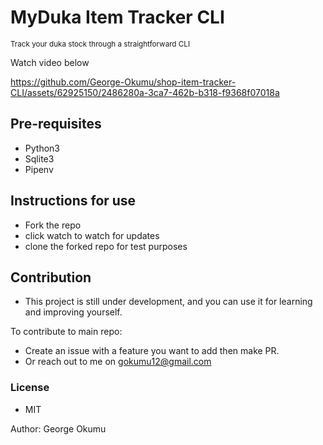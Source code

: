 <h1>MyDuka Item Tracker CLI</h1>

<small> Track your duka stock through a straightforward CLI </small>

<quote>Watch video below</quote>

https://github.com/George-Okumu/shop-item-tracker-CLI/assets/62925150/2486280a-3ca7-462b-b318-f9368f07018a

<h2>Pre-requisites</h2>

<ul>
    <li>Python3 </li>
    <li>Sqlite3</li>
    <li>Pipenv</li>
</ul>

<h2>Instructions for use</h2>

- Fork the repo
- click watch to watch for updates
- clone the forked repo for test purposes

<h2>Contribution</h2>

- This project is still under development, and you can use it for learning and improving yourself.

<p>To contribute to main repo:</p>

- Create an issue with a feature you want to add then make PR.
- Or reach out to me on gokumu12@gmail.com


<h3>License</h3>

- MIT

<p>Author: George Okumu</p>
